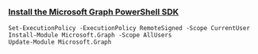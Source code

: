 ### [Install the Microsoft Graph PowerShell SDK](https://learn.microsoft.com/en-us/powershell/microsoftgraph/installation?view=graph-powershell-1.0)

```
Set-ExecutionPolicy -ExecutionPolicy RemoteSigned -Scope CurrentUser
Install-Module Microsoft.Graph -Scope AllUsers
Update-Module Microsoft.Graph
```
